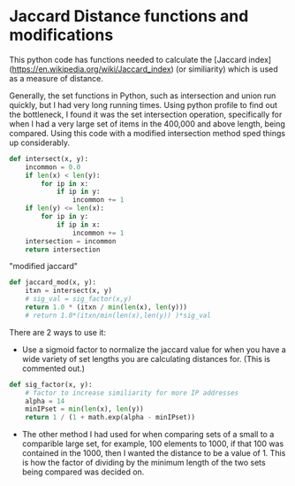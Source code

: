 # Jaccard Distance functions and modifications

This python code has functions needed to calculate the [Jaccard index] (https://en.wikipedia.org/wiki/Jaccard_index) (or similiarity)
which is used as a measure of distance.


Generally, the set functions in Python, such as intersection and union run quickly, but I had very long running times.
Using python profile to find out the bottleneck, I found it was the set intersection operation, specifically for when I had a very large set of items in the 400,000 and above length, being compared.  Using this code with a modified intersection method sped things up considerably.

```python
def intersect(x, y):
    incommon = 0.0
    if len(x) < len(y):
        for ip in x:
            if ip in y:
                incommon += 1
    if len(y) <= len(x):
        for ip in y:
            if ip in x:
                incommon += 1
    intersection = incommon
    return intersection
```


"modified jaccard"  

```python
def jaccard_mod(x, y):
    itxn = intersect(x, y)
    # sig_val = sig_factor(x,y)
    return 1.0 * (itxn / min(len(x), len(y)))
    # return 1.0*(itxn/min(len(x),len(y)) )*sig_val
```
There are 2 ways to use it:

* Use a sigmoid factor to normalize the jaccard value for when you have a wide variety of set lengths you are calculating distances for. (This is commented out.)  
```python
def sig_factor(x, y):
    # factor to increase similiarity for more IP addresses
    alpha = 14
    minIPset = min(len(x), len(y))
    return 1 / (1 + math.exp(alpha - minIPset))
```    

* The other method I had used for when comparing sets of a small to a comparible large set, for example, 100 elements to 1000, if that 100 was contained in the 1000, then I wanted the distance to be a value of 1.  This is how the factor of dividing by the minimum length of the two sets being compared was decided on.

